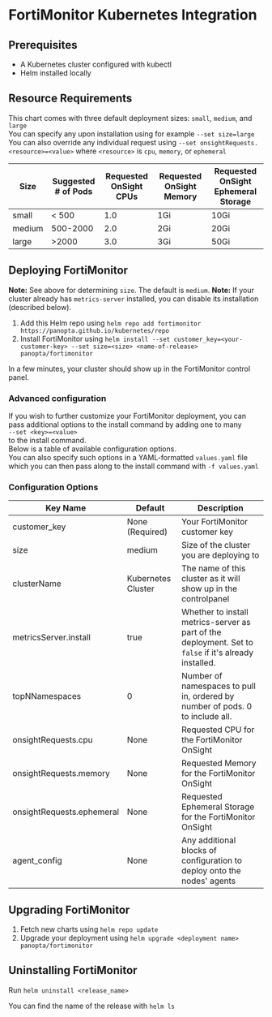 # FortiMonitor Kubernetes Integration

## Prerequisites
* A Kubernetes cluster configured with kubectl
* Helm installed locally

## Resource Requirements
This chart comes with three default deployment sizes: `small`, `medium`, and `large`  
You can specify any upon installation using for example `--set size=large`  
You can also override any individual request using `--set onsightRequests.<resource>=<value>` where `<resource>` is `cpu`, `memory`, or `ephemeral`

| Size               | Suggested # of Pods   | Requested OnSight CPUs | Requested OnSight Memory | Requested OnSight Ephemeral Storage |
|--------------------|-----------------------|------------------------|--------------------------|-------------------------------------|
| small              | < 500                 | 1.0                    | 1Gi                      | 10Gi                                |
| medium             | 500-2000              | 2.0                    | 2Gi                      | 20Gi                                |
| large              | >2000                 | 3.0                    | 3Gi                      | 50Gi                                |

## Deploying FortiMonitor
**Note:** See above for determining `size`. The default is `medium`.
**Note:** If your cluster already has `metrics-server` installed, you can disable its installation (described below).
1. Add this Helm repo using `helm repo add fortimonitor https://panopta.github.io/kubernetes/repo`
2. Install FortiMonitor using `helm install --set customer_key=<your-customer-key> --set size=<size> <name-of-release> panopta/fortimonitor`

In a few minutes, your cluster should show up in the FortiMonitor control panel.

### Advanced configuration
If you wish to further customize your FortiMonitor deployment, you can pass additional options to the install command by adding one to many  
`--set <key>=<value>`  
to the install command.  
Below is a table of available configuration options.  
You can also specify such options in a YAML-formatted `values.yaml` file which you can then pass along to the install command with `-f values.yaml`

### Configuration Options

| Key Name                  | Default                                    | Description                                                                                                              |
|---------------------------|--------------------------------------------|--------------------------------------------------------------------------------------------------------------------------|
| customer_key              | None (Required)                            | Your FortiMonitor customer key                                                                                                |
| size                      | medium                                     | Size of the cluster you are deploying to                                                                                 |
| clusterName               | Kubernetes Cluster                         | The name of this cluster as it will show up in the controlpanel                                                          |
| metricsServer.install     | true                                       | Whether to install metrics-server as part of the deployment. Set to `false` if it's already installed.                   |
| topNNamespaces            | 0                                          | Number of namespaces to pull in, ordered by number of pods. 0 to include all.                                            |
| onsightRequests.cpu       | None                                       | Requested CPU for the FortiMonitor OnSight                                                                                    |
| onsightRequests.memory    | None                                       | Requested Memory for the FortiMonitor OnSight                                                                                 |
| onsightRequests.ephemeral | None                                       | Requested Ephemeral Storage for the FortiMonitor OnSight                                                                      |
| agent_config              | None                                       | Any additional blocks of configuration to deploy onto the nodes' agents                                                  |

## Upgrading FortiMonitor
1. Fetch new charts using `helm repo update`
2. Upgrade your deployment using `helm upgrade <deployment name> panopta/fortimonitor`

## Uninstalling FortiMonitor
Run `helm uninstall <release_name>`

You can find the name of the release with `helm ls`
